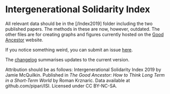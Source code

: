 # Intergenerational Solidarity Index

All relevant data should be in the [/Index2019] folder including the two published papers. The methods in these are now, however, outdated. The other files are for creating graphs and figures currently hosted on the [Good Ancestor](https://romankrznaric.com/good-ancestor/intergenerational-solidarity-index) website.

If you notice something weird, you can submit an issue [here](https://github.com/pipari/ISI/issues).

The [changelog](https://github.com/pipari/ISI/blob/master/changelog.md) summarises updates to the current version.

Attribution should be as follows: Intergenerational Solidarity Index 2019 by Jamie McQuilkin. Published in _The Good Ancestor: How to Think Long Term in a Short-Term World_ by Roman Krznaric. Data available at github.com/pipari/ISI. Licensed under CC BY-NC-SA.
